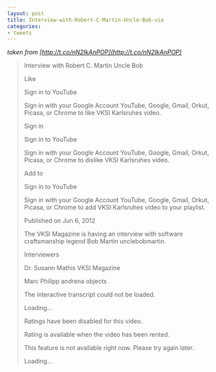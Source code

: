 ```yaml
---
layout: post
title: Interview-with-Robert-C-Martin-Uncle-Bob-via
categories:
- tweets
---
```

*taken from [http://t.co/nN2IkAnPOP](http://t.co/nN2IkAnPOP)*
>Interview with Robert C. Martin Uncle Bob
>
>Like
>
>Sign in to YouTube
>
>Sign in with your Google Account YouTube, Google, Gmail, Orkut, Picasa, or Chrome to like VKSI Karlsruhes video.
>
>Sign in
>
>Sign in to YouTube
>
>Sign in with your Google Account YouTube, Google, Gmail, Orkut, Picasa, or Chrome to dislike VKSI Karlsruhes video.
>
>Add to
>
>Sign in to YouTube
>
>Sign in with your Google Account YouTube, Google, Gmail, Orkut, Picasa, or Chrome to add VKSI Karlsruhes video to your playlist.
>
>Published on Jun  6, 2012
>
>The VKSI Magazine is having an interview with software craftsmanship legend Bob Martin unclebobmartin.
>
>Interviewers
>
>Dr. Susann Mathis VKSI Magazine
>
>Marc Philipp andrena objects
>
>The interactive transcript could not be loaded.
>
>Loading...
>
>Ratings have been disabled for this video.
>
>Rating is available when the video has been rented.
>
>This feature is not available right now. Please try again later.
>
>Loading...
>
>
